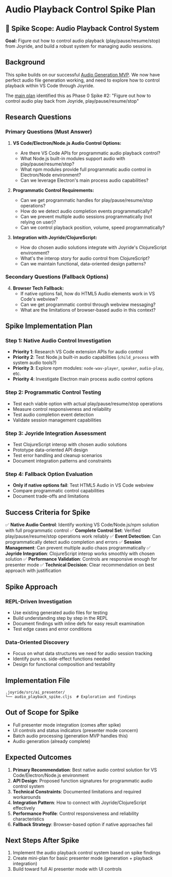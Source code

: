 # Audio Playback Control Spike Plan

## 🎯 Spike Scope: Audio Playback Control System

**Goal:** Figure out how to control audio playback (play/pause/resume/stop) from Joyride, and build a robust system for managing audio sessions.

## Background

This spike builds on our successful [Audio Generation MVP](./audio-generation-mvp-plan.md). We now have perfect audio file generation working, and need to explore how to control playback within VS Code through Joyride.

The [main plan](./AI-PRESENTER-PLAN.md#phase-0-spikes) identified this as Phase 0 Spike #2: "Figure out how to control audio play back from Joyride, play/pause/resume/stop"

## Research Questions

### Primary Questions (Must Answer)
1. **VS Code/Electron/Node.js Audio Control Options:**
   - Are there VS Code APIs for programmatic audio playback control?
   - What Node.js built-in modules support audio with play/pause/resume/stop?
   - What npm modules provide full programmatic audio control in Electron/Node environment?
   - Can we leverage Electron's main process audio capabilities?

2. **Programmatic Control Requirements:**
   - Can we get programmatic handles for play/pause/resume/stop operations?
   - How do we detect audio completion events programmatically?
   - Can we prevent multiple audio sessions programmatically (not relying on user)?
   - Can we control playback position, volume, speed programmatically?

3. **Integration with Joyride/ClojureScript:**
   - How do chosen audio solutions integrate with Joyride's ClojureScript environment?
   - What's the interop story for audio control from ClojureScript?
   - Can we maintain functional, data-oriented design patterns?

### Secondary Questions (Fallback Options)
4. **Browser Tech Fallback:**
   - If native options fail, how do HTML5 Audio elements work in VS Code's webview?
   - Can we get programmatic control through webview messaging?
   - What are the limitations of browser-based audio in this context?

## Spike Implementation Plan

### Step 1: Native Audio Control Investigation
- **Priority 1**: Research VS Code extension APIs for audio control
- **Priority 2**: Test Node.js built-in audio capabilities (`child_process` with system audio tools?)
- **Priority 3**: Explore npm modules: `node-wav-player`, `speaker`, `audio-play`, etc.
- **Priority 4**: Investigate Electron main process audio control options
### Step 2: Programmatic Control Testing
- Test each viable option with actual play/pause/resume/stop operations
- Measure control responsiveness and reliability
- Test audio completion event detection
- Validate session management capabilities

### Step 3: Joyride Integration Assessment
- Test ClojureScript interop with chosen audio solutions
- Prototype data-oriented API design
- Test error handling and cleanup scenarios
- Document integration patterns and constraints

### Step 4: Fallback Option Evaluation
- **Only if native options fail**: Test HTML5 Audio in VS Code webview
- Compare programmatic control capabilities
- Document trade-offs and limitations

## Success Criteria for Spike

✅ **Native Audio Control**: Identify working VS Code/Node.js/npm solution with full programmatic control
✅ **Complete Control Set**: Verified play/pause/resume/stop operations work reliably
✅ **Event Detection**: Can programmatically detect audio completion and errors
✅ **Session Management**: Can prevent multiple audio chaos programmatically
✅ **Joyride Integration**: ClojureScript interop works smoothly with chosen solution
✅ **Performance Validation**: Controls are responsive enough for presenter mode
✅ **Technical Decision**: Clear recommendation on best approach with justification

## Spike Approach

### REPL-Driven Investigation
- Use existing generated audio files for testing
- Build understanding step by step in the REPL
- Document findings with inline defs for easy result examination
- Test edge cases and error conditions

### Data-Oriented Discovery
- Focus on what data structures we need for audio session tracking
- Identify pure vs. side-effect functions needed
- Design for functional composition and testability

## Implementation File

```
.joyride/src/ai_presenter/
└── audio_playback_spike.cljs  # Exploration and findings
```

## Out of Scope for Spike

- Full presenter mode integration (comes after spike)
- UI controls and status indicators (presenter mode concern)
- Batch audio processing (generation MVP handles this)
- Audio generation (already complete)

## Expected Outcomes

1. **Primary Recommendation**: Best native audio control solution for VS Code/Electron/Node.js environment
2. **API Design**: Proposed function signatures for programmatic audio control system
3. **Technical Constraints**: Documented limitations and required workarounds
4. **Integration Pattern**: How to connect with Joyride/ClojureScript effectively
5. **Performance Profile**: Control responsiveness and reliability characteristics
6. **Fallback Strategy**: Browser-based option if native approaches fail

## Next Steps After Spike

1. Implement the audio playback control system based on spike findings
2. Create mini-plan for basic presenter mode (generation + playback integration)
3. Build toward full AI presenter mode with UI controls
